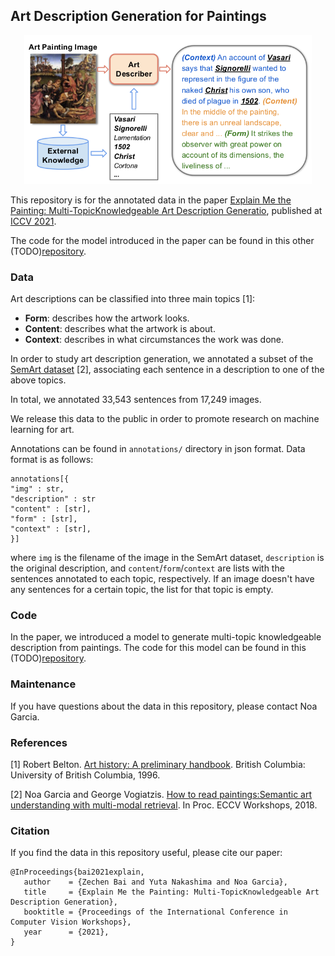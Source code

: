 ## Art Description Generation for Paintings

<p align="center">
  <img width="460" src="https://github.com/noagarcia/explain-paintings/blob/main/main.png?raw=true">
</p>

This repository is for the annotated data in the paper [Explain Me the Painting: Multi-TopicKnowledgeable Art Description Generatio](), 
published at [ICCV 2021](http://iccv2021.thecvf.com/).

The code for the model introduced in the paper can be found in this other (TODO)[repository]().

### Data
Art descriptions can be classified into three main topics [1]:
- **Form**: describes how the artwork looks.
- **Content**: describes what the artwork is about.
- **Context**: describes in what circumstances the work was done.

In order to study art description generation, we annotated a subset of the [SemArt dataset](https://noagarcia.github.io/SemArt/) [2], associating each sentence in a description to one of the above topics. 

In total, we annotated 33,543 sentences from 17,249 images. 

We release this data to the public in order to promote research on machine learning for art.

Annotations can be found in `annotations/` directory in json format. Data format is as follows:

````
annotations[{
"img" : str, 
"description" : str
"content" : [str], 
"form" : [str], 
"context" : [str], 
}]
````

where `img` is the filename of the image in the SemArt dataset, `description` is the original description, and `content`/`form`/`context` are lists with the sentences annotated to each topic, respectively. If an image doesn't have any sentences for a certain topic, the list for that topic is empty.

### Code
In the paper, we introduced a model to generate multi-topic knowledgeable description from paintings. The code for this model can be found in this (TODO)[repository]().

### Maintenance
If you have questions about the data in this repository, please contact Noa Garcia.

### References

[1] Robert Belton. [Art history: A preliminary handbook](https://d1wqtxts1xzle7.cloudfront.net/43880410/Preliminary_Handbook.pdf?1458371315=&response-content-disposition=inline%3B+filename%3DArt_History_A_Preliminary_Handbook_1996.pdf&Expires=1629445880&Signature=DtZmXwPBVzDayjhCpAPaJz1-ec44G5YFabIIs7STd~VTzjtLovcOsZOFYRn14lUraqvRG54b8Zxj8F~QJFhUEr3SWUUMUItGEDYQnZ1cMFjEwolLJ-G~xQO~~GXEGgJ5gI8scaczglTi~SckS0dSCPrVBtsMwQ794oHK~nsF4K2EilyLR4PHOpk0iPyF5Q8xgd~sY512wj2Eij6C8mdesFJe6CtZQH-ty-voHbgSwYrNcrbhg0gnGnWxJ~f9ioHmdvry8AwizfNTj7AyOmLBIP5XWZ~d1vurr6gyjB6PyEKu8dBHr2SaAF2ofibTK~thGN959hYcfe3wRtqDMN6r7Q__&Key-Pair-Id=APKAJLOHF5GGSLRBV4ZA). British Columbia: University of British Columbia, 1996.

[2] Noa Garcia and George Vogiatzis. [How to read paintings:Semantic art understanding with multi-modal retrieval](https://arxiv.org/abs/1810.09617). In Proc. ECCV Workshops, 2018.


### Citation

If you find the data in this repository useful, please cite our paper:
````
@InProceedings{bai2021explain,
   author    = {Zechen Bai and Yuta Nakashima and Noa Garcia},
   title     = {Explain Me the Painting: Multi-TopicKnowledgeable Art Description Generation},
   booktitle = {Proceedings of the International Conference in Computer Vision Workshops},
   year      = {2021},
}
````

